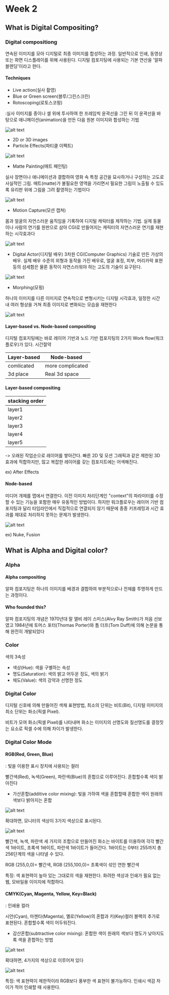 # Week 2 
## What is Digital Compositing?

### Digital compositiong

연속된 이미지를 모아 디지털로 최종 이미지를 합성하는 과정. 일반적으로 인쇄, 동영상 또는 화면 디스플레이를 위해 사용된다. 디지털 컴포지팅에 사용되는 기본 연산을 '알파 블렌딩'이라고 한다.

#### Techniques

- Live action(실사 촬영)
- Blue or Green screen(블루/그린스크린)
- Rotoscoping(로토스코핑)

:실사 이미지를 종이나 셀 위에 투사하여 한 프레임씩 윤곽선을 그린 뒤 이 윤곽선을 바탕으로 애니메이션(animation)을 만든 다음 원본 이미지와 합성하는 기법

![alt text](https://dbscthumb-phinf.pstatic.net/4004_000_1/20151028111432679_POON5XVPM.jpg/s_ei217_11_i1.jpg?type=w492_fst_n&wm=Y)

- 2D or 3D images
- Particle Effects(파티클 이펙트)

![alt text](https://i.pinimg.com/originals/f5/9f/b1/f59fb17e596b8d34c355fbaf273fd861.jpg)
- Matte Painting(매트 페인팅)

실사 장면이나 애니메이션과 결합하여 영화 속 특정 공간을 묘사하거나 구성하는 고도로 사실적인 그림. 매트(matte)가 불필요한 영역을 가리면서 필요한 그림이 노출될 수 있도록 유리판 위에 그림을 그려 촬영하는 기법이다

![alt text](https://cdnb.artstation.com/p/assets/images/images/006/143/817/large/paul-mercer-ancient-civilisations-artstation-challenge-temple-ruins-01-copy.jpg?1496337756)

- Motion Capture(모션 캡쳐)

몸과 얼굴의 자연스러운 움직임을 기록하여 디지털 캐릭터를 제작하는 기법. 실제 동물이나 사람의 연기를 원판으로 삼아 CGI로 만들어지는 캐릭터의 자연스러운 연기를 재현하는 시각효과다

![alt text](https://lh3.googleusercontent.com/proxy/0uF4zXJ7PaWohcidc07ybNCj5HRLq3KnfWP3HEHYX9hb6Mj7OZ-S0qJ4itRsuCts1ocLjLVLXtVAUozM4Yxlvdj8u0DvdcwOYmfKVb8-PVW-HHPHMCsY1yUlxTGQeO5Neg)

- Digital Actor(디지털 배우)
3차원 CG(Computer Graphics) 기술로 만든 가상의 배우. 실제 배우 수준의 외형과 동작을 가진 배우로, 얼굴 표정, 피부, 머리카락 표현 등의 섬세함은 물론 동작이 자연스러워야 하는 고도의 기술이 요구된다.

![alt text](https://www.fxguide.com/wp-content/uploads/2013/11/compare-actor.jpg)

- Morphing(모핑)

하나의 이미지를 다른 이미지로 연속적으로 변형시키는 디지털 시각효과, 일정한 시간 내 여러 형상을 거쳐 최종 이미지로 변화되는 모습을 재현한다

![alt text](https://ccrma.stanford.edu/~jacobliu/368Report/ah_morph.jpg)

#### Layer-based vs. Node-based compositing

디지털 컴포지팅에는 바로 레이어 기반과 노드 기반 컴포지팅의 2가지 Work flow(워크플로우)가 있다. 시간절약

| Layer-based      | Node-based       |
| ---------------- | -----------      | 
| comlicated       | more complicated |
| 3d place         | Real 3d space    |

#### Layer-based compositing


|stacking order|
| ------------ |
|layer1        |
|layer2        |
|layer3        |
|layer4        |
|layer5        |

-> 오래된 작업순으로 레이어를 쌓아간다.
 빠른 2D 및 모션 그래픽과 같은 제한된 3D 효과에 적합하지만, 많고 복잡한 레이어를 갖는 컴포지트에는 어색해진다.
 
ex) After Effects

#### Node-based 


미디어 개체를 맵에서 연결한다. 이전 이미지 처리단계인 "context"의 파라미터를 수정할 수 있는 기능을 포함한 매우 유동적인 방법이다. 하지만 워크플로우는 레이어 기반 컴포지팅과 달리 타임라인에서 직접적으로 연결되지 않기 때문에 종종 키프레밍과 시간 효과를 제대로 처리하지 못하는 문제가 발생한다.

![alt text](https://i.stack.imgur.com/Biirj.png)

ex) Nuke, Fusion



## What is Alpha and Digital color?

### Alpha

#### Alpha compositing

알파 컴포지팅은 하나의 이미지를 배경과 결합하여 부분적으로나 전체를 투명하게 만드는 과정이다.

#### Who founded this?

알파 컴포지팅의 개념은 1970년대 말 앨비 레이 스미스(Alvy Ray Smith)가 처음 선보였고 1984년에 토머스 포터(Thomas Porter)와 톰 더프(Tom Duff)에 의해 논문을 통해 완전히 개발되었다

### Color
색의 3속성
- 색상(Hue): 색을 구별하는 속성
- 명도(Saturation): 색의 밝고 어두운 정도, 색의 밝기
- 채도(Value): 색의 강약과 선명한 정도


### Digital Color
디지털 신호에 의해 만들어진 색채 표현방법, 최소의 단위는 비트(Bit), 디지털 이미지의 최소 단위는 화소(픽셀 Pixel).

비트가 모여 화소(픽셀 Pixel)를 나타내며 화소는 이미지의 선명도와 질선명도를 결정짓는 요소로 픽셀 수에 의해 차이가 발생한다.

### Digital Color Mode

#### RGB(Red, Green, Blue)

: 빛을 이용한 표시 장치에 사용되는 컬러

빨간색(Red), 녹색(Green), 파란색(Blue)의 혼합으로 이루어진다. 혼합할수록 색이 밝아진다

- 가산혼합(additive color mixing): 빛을 가하여 색을 혼합할때 혼합한 색이 원래의 색보다 밝아지는 혼합

![alt text](https://upload.wikimedia.org/wikipedia/commons/7/7b/AdditiveColorMixingII.png)

확대하면, 모니터의 색상이 3가지 색상으로 표시된다.

![alt text](https://designmanagementlucerne.files.wordpress.com/2013/10/28.png)

빨간색, 녹색, 파란색 세 가지의 조합으로 만들어진 화소는 바이트를 이용하여 각각 빨간색 1바이트, 초록색 1바이트, 파란색 1바이트가 들어간다.
1바이트는 0부터 255까지 총 256단계의 색을 나타낼 수 있다.

RGB (255,0,0)= 빨간색,
RGB (255,100,0)= 초록색이 섞인 연한 빨간색

특징: 색 표현력이 높아 있는 그대로의 색을 재현한다. 화려한 색상과 인쇄가 필요 없는 웹, 모바일용 이미지에 적합하다.

#### CMYK(Cyan, Magenta, Yellow, Key=Black)
: 인쇄용 컬러

시안(Cyan), 마젠타(Magenta), 옐로(Yellow)의 혼합과 키(Key)컬러 블랙의 추가로 표현된다. 혼합할수록 색이 어두워진다.

- 감산혼합(subtractive color mixing): 혼합한 색이 원래의 색보다 명도가 낮아지도록 색을 혼합하는 방법

![alt text](https://upload.wikimedia.org/wikipedia/commons/2/24/SubtractiveColorMixingII.png)

확대하면, 4가지의 색상으로 이루어져 있다

![alt text](https://designmanagementlucerne.files.wordpress.com/2013/10/30.png)

특징: 색 표현력이 제한적이라 RGB보다 풍부한 색 표현이 불가능하다. 인쇄시 색감 차이가 적어 인쇄할 때 사용한다.
